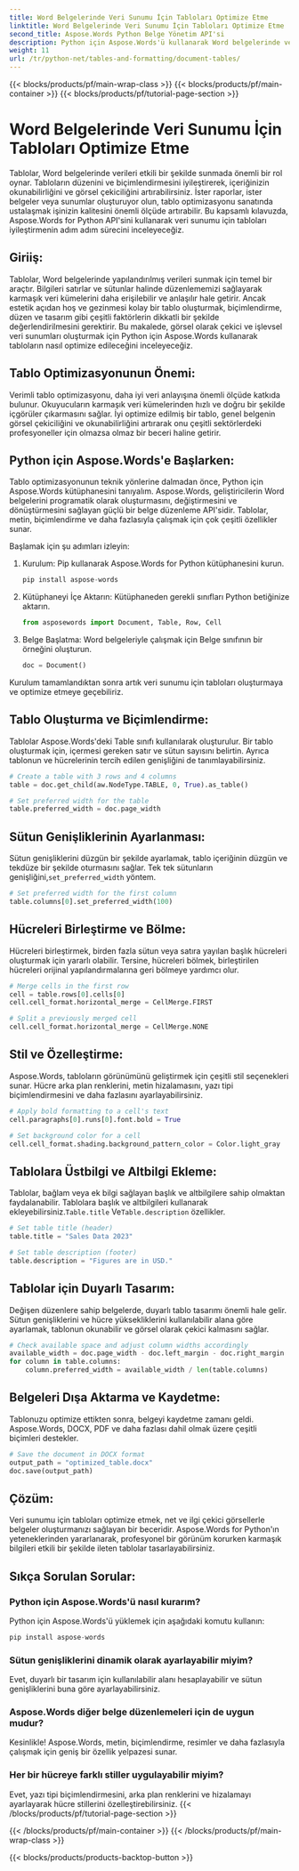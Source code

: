 ```yaml
---
title: Word Belgelerinde Veri Sunumu İçin Tabloları Optimize Etme
linktitle: Word Belgelerinde Veri Sunumu İçin Tabloları Optimize Etme
second_title: Aspose.Words Python Belge Yönetim API'si
description: Python için Aspose.Words'ü kullanarak Word belgelerinde veri sunumu için tabloları nasıl optimize edeceğinizi öğrenin. Adım adım rehberlik ve kaynak kodu örnekleriyle okunabilirliği ve görsel çekiciliği artırın.
weight: 11
url: /tr/python-net/tables-and-formatting/document-tables/
---
```


{{< blocks/products/pf/main-wrap-class >}}
{{< blocks/products/pf/main-container >}}
{{< blocks/products/pf/tutorial-page-section >}}

# Word Belgelerinde Veri Sunumu İçin Tabloları Optimize Etme


Tablolar, Word belgelerinde verileri etkili bir şekilde sunmada önemli bir rol oynar. Tabloların düzenini ve biçimlendirmesini iyileştirerek, içeriğinizin okunabilirliğini ve görsel çekiciliğini artırabilirsiniz. İster raporlar, ister belgeler veya sunumlar oluşturuyor olun, tablo optimizasyonu sanatında ustalaşmak işinizin kalitesini önemli ölçüde artırabilir. Bu kapsamlı kılavuzda, Aspose.Words for Python API'sini kullanarak veri sunumu için tabloları iyileştirmenin adım adım sürecini inceleyeceğiz.

## Giriiş:

Tablolar, Word belgelerinde yapılandırılmış verileri sunmak için temel bir araçtır. Bilgileri satırlar ve sütunlar halinde düzenlememizi sağlayarak karmaşık veri kümelerini daha erişilebilir ve anlaşılır hale getirir. Ancak estetik açıdan hoş ve gezinmesi kolay bir tablo oluşturmak, biçimlendirme, düzen ve tasarım gibi çeşitli faktörlerin dikkatli bir şekilde değerlendirilmesini gerektirir. Bu makalede, görsel olarak çekici ve işlevsel veri sunumları oluşturmak için Python için Aspose.Words kullanarak tabloların nasıl optimize edileceğini inceleyeceğiz.

## Tablo Optimizasyonunun Önemi:

Verimli tablo optimizasyonu, daha iyi veri anlayışına önemli ölçüde katkıda bulunur. Okuyucuların karmaşık veri kümelerinden hızlı ve doğru bir şekilde içgörüler çıkarmasını sağlar. İyi optimize edilmiş bir tablo, genel belgenin görsel çekiciliğini ve okunabilirliğini artırarak onu çeşitli sektörlerdeki profesyoneller için olmazsa olmaz bir beceri haline getirir.

## Python için Aspose.Words'e Başlarken:

Tablo optimizasyonunun teknik yönlerine dalmadan önce, Python için Aspose.Words kütüphanesini tanıyalım. Aspose.Words, geliştiricilerin Word belgelerini programatik olarak oluşturmasını, değiştirmesini ve dönüştürmesini sağlayan güçlü bir belge düzenleme API'sidir. Tablolar, metin, biçimlendirme ve daha fazlasıyla çalışmak için çok çeşitli özellikler sunar.

Başlamak için şu adımları izleyin:

1. Kurulum: Pip kullanarak Aspose.Words for Python kütüphanesini kurun.
   
   ```python
   pip install aspose-words
   ```

2. Kütüphaneyi İçe Aktarın: Kütüphaneden gerekli sınıfları Python betiğinize aktarın.
   
   ```python
   from asposewords import Document, Table, Row, Cell
   ```

3. Belge Başlatma: Word belgeleriyle çalışmak için Belge sınıfının bir örneğini oluşturun.
   
   ```python
   doc = Document()
   ```

Kurulum tamamlandıktan sonra artık veri sunumu için tabloları oluşturmaya ve optimize etmeye geçebiliriz.

## Tablo Oluşturma ve Biçimlendirme:

Tablolar Aspose.Words'deki Table sınıfı kullanılarak oluşturulur. Bir tablo oluşturmak için, içermesi gereken satır ve sütun sayısını belirtin. Ayrıca tablonun ve hücrelerinin tercih edilen genişliğini de tanımlayabilirsiniz.

```python
# Create a table with 3 rows and 4 columns
table = doc.get_child(aw.NodeType.TABLE, 0, True).as_table()

# Set preferred width for the table
table.preferred_width = doc.page_width
```

## Sütun Genişliklerinin Ayarlanması:

 Sütun genişliklerini düzgün bir şekilde ayarlamak, tablo içeriğinin düzgün ve tekdüze bir şekilde oturmasını sağlar. Tek tek sütunların genişliğini,`set_preferred_width` yöntem.

```python
# Set preferred width for the first column
table.columns[0].set_preferred_width(100)
```

## Hücreleri Birleştirme ve Bölme:

Hücreleri birleştirmek, birden fazla sütun veya satıra yayılan başlık hücreleri oluşturmak için yararlı olabilir. Tersine, hücreleri bölmek, birleştirilen hücreleri orijinal yapılandırmalarına geri bölmeye yardımcı olur.

```python
# Merge cells in the first row
cell = table.rows[0].cells[0]
cell.cell_format.horizontal_merge = CellMerge.FIRST

# Split a previously merged cell
cell.cell_format.horizontal_merge = CellMerge.NONE
```

## Stil ve Özelleştirme:

Aspose.Words, tabloların görünümünü geliştirmek için çeşitli stil seçenekleri sunar. Hücre arka plan renklerini, metin hizalamasını, yazı tipi biçimlendirmesini ve daha fazlasını ayarlayabilirsiniz.

```python
# Apply bold formatting to a cell's text
cell.paragraphs[0].runs[0].font.bold = True

# Set background color for a cell
cell.cell_format.shading.background_pattern_color = Color.light_gray
```

## Tablolara Üstbilgi ve Altbilgi Ekleme:

 Tablolar, bağlam veya ek bilgi sağlayan başlık ve altbilgilere sahip olmaktan faydalanabilir. Tablolara başlık ve altbilgileri kullanarak ekleyebilirsiniz.`Table.title` Ve`Table.description` özellikler.

```python
# Set table title (header)
table.title = "Sales Data 2023"

# Set table description (footer)
table.description = "Figures are in USD."
```

## Tablolar için Duyarlı Tasarım:

Değişen düzenlere sahip belgelerde, duyarlı tablo tasarımı önemli hale gelir. Sütun genişliklerini ve hücre yüksekliklerini kullanılabilir alana göre ayarlamak, tablonun okunabilir ve görsel olarak çekici kalmasını sağlar.

```python
# Check available space and adjust column widths accordingly
available_width = doc.page_width - doc.left_margin - doc.right_margin
for column in table.columns:
    column.preferred_width = available_width / len(table.columns)
```

## Belgeleri Dışa Aktarma ve Kaydetme:

Tablonuzu optimize ettikten sonra, belgeyi kaydetme zamanı geldi. Aspose.Words, DOCX, PDF ve daha fazlası dahil olmak üzere çeşitli biçimleri destekler.

```python
# Save the document in DOCX format
output_path = "optimized_table.docx"
doc.save(output_path)
```

## Çözüm:

Veri sunumu için tabloları optimize etmek, net ve ilgi çekici görsellerle belgeler oluşturmanızı sağlayan bir beceridir. Aspose.Words for Python'ın yeteneklerinden yararlanarak, profesyonel bir görünüm korurken karmaşık bilgileri etkili bir şekilde ileten tablolar tasarlayabilirsiniz.

## Sıkça Sorulan Sorular:

### Python için Aspose.Words'ü nasıl kurarım?

Python için Aspose.Words'ü yüklemek için aşağıdaki komutu kullanın:
```python
pip install aspose-words
```

### Sütun genişliklerini dinamik olarak ayarlayabilir miyim?

Evet, duyarlı bir tasarım için kullanılabilir alanı hesaplayabilir ve sütun genişliklerini buna göre ayarlayabilirsiniz.

### Aspose.Words diğer belge düzenlemeleri için de uygun mudur?

Kesinlikle! Aspose.Words, metin, biçimlendirme, resimler ve daha fazlasıyla çalışmak için geniş bir özellik yelpazesi sunar.

### Her bir hücreye farklı stiller uygulayabilir miyim?

Evet, yazı tipi biçimlendirmesini, arka plan renklerini ve hizalamayı ayarlayarak hücre stillerini özelleştirebilirsiniz.
{{< /blocks/products/pf/tutorial-page-section >}}

{{< /blocks/products/pf/main-container >}}
{{< /blocks/products/pf/main-wrap-class >}}

{{< blocks/products/products-backtop-button >}}
